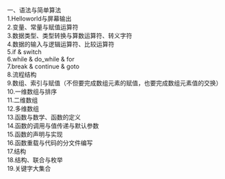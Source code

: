 一、语法与简单算法   
    1.Helloworld与屏幕输出   
    2.变量、常量与赋值运算符   
    3.数据类型、类型转换与算数运算符、转义字符   
    4.数据的输入与逻辑运算符、比较运算符   
    5.if & switch   
    6.while & do_while & for   
    7.break & continue & goto   
    8.流程结构   
    9.数组、索引与赋值（不但要完成数组元素的赋值，也要完成数组元素值的交换）   
    10.一维数组与排序   
    11.二维数组   
    12.多维数组   
    13.函数与数学、函数的定义   
    14.函数的调用与值传递与默认参数   
    15.函数的声明与实现   
    16.函数重载与代码的分文件编写   
    17.结构   
    18.结构、联合与枚举   
    19.关键字大集合   